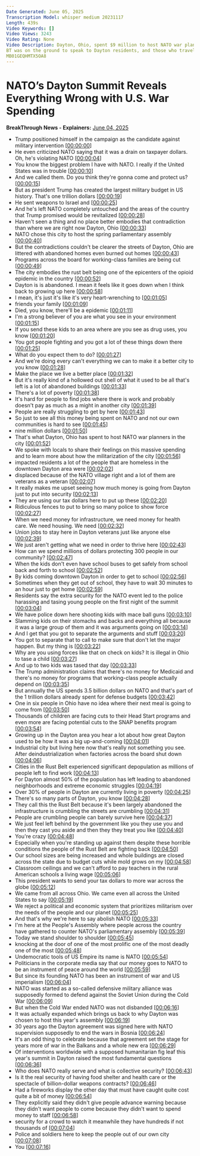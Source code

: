 ```yaml
---
Date Generated: June 05, 2025
Transcription Model: whisper medium 20231117
Length: 439s
Video Keywords: []
Video Views: 3243
Video Rating: None
Video Description: Dayton, Ohio, spent $9 million to host NATO war planners while its own residents struggle with poverty, opioid addiction, and gutted social programs.
BT was on the ground to speak to Dayton residents, and those who traveled there to protest the war machine. 
MB01GEQHMTX5OA8
---
```


# NATO’s Dayton Summit Reveals Everything Wrong with U.S. War Spending
**BreakThrough News - Explainers:** [June 04, 2025](https://www.youtube.com/watch?v=He5gLBXVbRU)
*  Trump positioned himself in the campaign as the candidate against military intervention [[00:00:00](https://www.youtube.com/watch?v=He5gLBXVbRU&t=0.0s)]
*  He even criticized NATO saying that it was a drain on taxpayer dollars. Oh, he's violating NATO [[00:00:04](https://www.youtube.com/watch?v=He5gLBXVbRU&t=4.2s)]
*  You know the biggest problem I have with NATO. I really if the United States was in trouble [[00:00:10](https://www.youtube.com/watch?v=He5gLBXVbRU&t=10.14s)]
*  And we called them. Do you think they're gonna come and protect us? [[00:00:15](https://www.youtube.com/watch?v=He5gLBXVbRU&t=15.6s)]
*  But as president Trump has created the largest military budget in US history. That's one trillion dollars [[00:00:19](https://www.youtube.com/watch?v=He5gLBXVbRU&t=19.36s)]
*  He sent weapons to Israel and [[00:00:25](https://www.youtube.com/watch?v=He5gLBXVbRU&t=25.36s)]
*  And he's left NATO completely untouched and the areas of the country that Trump promised would be revitalized [[00:00:28](https://www.youtube.com/watch?v=He5gLBXVbRU&t=28.12s)]
*  Haven't seen a thing and no place better embodies that contradiction than where we are right now Dayton, Ohio [[00:00:33](https://www.youtube.com/watch?v=He5gLBXVbRU&t=33.72s)]
*  NATO chose this city to host the spring parliamentary assembly [[00:00:40](https://www.youtube.com/watch?v=He5gLBXVbRU&t=40.24s)]
*  But the contradictions couldn't be clearer the streets of Dayton, Ohio are littered with abandoned homes even burned out homes [[00:00:43](https://www.youtube.com/watch?v=He5gLBXVbRU&t=43.64s)]
*  Programs across the board for working-class families are being cut [[00:00:49](https://www.youtube.com/watch?v=He5gLBXVbRU&t=49.519999999999996s)]
*  The city embodies the rust belt being one of the epicenters of the opioid epidemic in the country [[00:00:52](https://www.youtube.com/watch?v=He5gLBXVbRU&t=52.64s)]
*  Dayton is is abandoned. I mean it feels like it goes down when I think back to growing up here [[00:00:58](https://www.youtube.com/watch?v=He5gLBXVbRU&t=58.4s)]
*  I mean, it's just it's like it's very heart-wrenching to [[00:01:05](https://www.youtube.com/watch?v=He5gLBXVbRU&t=65.36s)]
*  friends your family [[00:01:09](https://www.youtube.com/watch?v=He5gLBXVbRU&t=69.48s)]
*  Died, you know, there'll be a epidemic [[00:01:11](https://www.youtube.com/watch?v=He5gLBXVbRU&t=71.92s)]
*  I'm a strong believer of you are what you see in your environment [[00:01:15](https://www.youtube.com/watch?v=He5gLBXVbRU&t=75.96000000000001s)]
*  If you send these kids to an area where are you see as drug uses, you know [[00:01:20](https://www.youtube.com/watch?v=He5gLBXVbRU&t=80.44s)]
*  You got people fighting and you got a lot of these things down there [[00:01:25](https://www.youtube.com/watch?v=He5gLBXVbRU&t=85.2s)]
*  What do you expect them to do? [[00:01:27](https://www.youtube.com/watch?v=He5gLBXVbRU&t=87.52s)]
*  And we're doing every can't everything we can to make it a better city to you know [[00:01:28](https://www.youtube.com/watch?v=He5gLBXVbRU&t=88.8s)]
*  Make the place we live a better place [[00:01:32](https://www.youtube.com/watch?v=He5gLBXVbRU&t=92.12s)]
*  But it's really kind of a hollowed out shell of what it used to be all that's left is a lot of abandoned buildings [[00:01:33](https://www.youtube.com/watch?v=He5gLBXVbRU&t=93.47999999999999s)]
*  There's a lot of poverty [[00:01:38](https://www.youtube.com/watch?v=He5gLBXVbRU&t=98.0s)]
*  It's hard for people to find jobs where there is work and probably doesn't pay as much as a might in another city [[00:01:39](https://www.youtube.com/watch?v=He5gLBXVbRU&t=99.08s)]
*  People are really struggling to get by here [[00:01:43](https://www.youtube.com/watch?v=He5gLBXVbRU&t=103.64s)]
*  So just to see all this money being spent on NATO and not our own communities is hard to see [[00:01:45](https://www.youtube.com/watch?v=He5gLBXVbRU&t=105.32s)]
*  nine million dollars [[00:01:50](https://www.youtube.com/watch?v=He5gLBXVbRU&t=110.39999999999999s)]
*  That's what Dayton, Ohio has spent to host NATO war planners in the city [[00:01:52](https://www.youtube.com/watch?v=He5gLBXVbRU&t=112.52s)]
*  We spoke with locals to share their feelings on this massive spending and to learn more about how the militarization of the city [[00:01:56](https://www.youtube.com/watch?v=He5gLBXVbRU&t=116.28s)]
*  impacted residents a lot of the people that are homeless in the downtown Dayton area were [[00:02:02](https://www.youtube.com/watch?v=He5gLBXVbRU&t=122.1s)]
*  displaced because of the NATO village right and a lot of them are veterans as a veteran [[00:02:07](https://www.youtube.com/watch?v=He5gLBXVbRU&t=127.56s)]
*  It really makes me upset seeing how much money is going from Dayton just to put into security [[00:02:13](https://www.youtube.com/watch?v=He5gLBXVbRU&t=133.56s)]
*  They are using our tax dollars here to put up these [[00:02:20](https://www.youtube.com/watch?v=He5gLBXVbRU&t=140.92s)]
*  Ridiculous fences to put to bring so many police to show force [[00:02:27](https://www.youtube.com/watch?v=He5gLBXVbRU&t=147.07999999999998s)]
*  When we need money for infrastructure, we need money for health care. We need housing. We need [[00:02:32](https://www.youtube.com/watch?v=He5gLBXVbRU&t=152.32s)]
*  Union jobs to stay here in Dayton veterans just like anyone else [[00:02:39](https://www.youtube.com/watch?v=He5gLBXVbRU&t=159.14s)]
*  We just aren't getting what we need in order to thrive here [[00:02:43](https://www.youtube.com/watch?v=He5gLBXVbRU&t=163.42s)]
*  How can we spend millions of dollars protecting 300 people in our community? [[00:02:47](https://www.youtube.com/watch?v=He5gLBXVbRU&t=167.7s)]
*  When the kids don't even have school buses to get safely from school back and forth to school [[00:02:52](https://www.youtube.com/watch?v=He5gLBXVbRU&t=172.26s)]
*  By kids coming downtown Dayton in order to get to school [[00:02:56](https://www.youtube.com/watch?v=He5gLBXVbRU&t=176.7s)]
*  Sometimes when they get out of school, they have to wait 30 minutes to an hour just to get home [[00:02:59](https://www.youtube.com/watch?v=He5gLBXVbRU&t=179.98s)]
*  Residents say the extra security for the NATO event led to the police harassing and tasing young people on the first night of the summit [[00:03:04](https://www.youtube.com/watch?v=He5gLBXVbRU&t=184.18s)]
*  We have police down here shooting kids with mace ball guns [[00:03:10](https://www.youtube.com/watch?v=He5gLBXVbRU&t=190.42s)]
*  Slamming kids on their stomachs and backs and everything all because it was a large group of them and it was arguments going on [[00:03:14](https://www.youtube.com/watch?v=He5gLBXVbRU&t=194.06s)]
*  And I get that you got to separate the arguments and stuff [[00:03:20](https://www.youtube.com/watch?v=He5gLBXVbRU&t=200.02s)]
*  You got to separate that to call to make sure that don't let the major happen. But my thing is [[00:03:22](https://www.youtube.com/watch?v=He5gLBXVbRU&t=202.62s)]
*  Why are you using forces like that on check on kids? It is illegal in Ohio to tase a child [[00:03:27](https://www.youtube.com/watch?v=He5gLBXVbRU&t=207.62s)]
*  And up to two kids was tased that day [[00:03:33](https://www.youtube.com/watch?v=He5gLBXVbRU&t=213.5s)]
*  The Trump administration claims that there's no money for Medicaid and there's no money for programs that working-class people actually depend on [[00:03:35](https://www.youtube.com/watch?v=He5gLBXVbRU&t=215.7s)]
*  But annually the US spends 3.5 billion dollars on NATO and that's part of the 1 trillion dollars already spent for defense budgets [[00:03:42](https://www.youtube.com/watch?v=He5gLBXVbRU&t=222.02s)]
*  One in six people in Ohio have no idea where their next meal is going to come from [[00:03:50](https://www.youtube.com/watch?v=He5gLBXVbRU&t=230.54s)]
*  Thousands of children are facing cuts to their Head Start programs and even more are facing potential cuts to the SNAP benefits program [[00:03:54](https://www.youtube.com/watch?v=He5gLBXVbRU&t=234.54s)]
*  Growing up in the Dayton area you hear a lot about how great Dayton used to be how it was a big up-and-coming [[00:04:01](https://www.youtube.com/watch?v=He5gLBXVbRU&t=241.85999999999999s)]
*  Industrial city but living here now that's really not something you see. After deindustrialization when factories across the board shut down [[00:04:06](https://www.youtube.com/watch?v=He5gLBXVbRU&t=246.22s)]
*  Cities in the Rust Belt experienced significant depopulation as millions of people left to find work [[00:04:13](https://www.youtube.com/watch?v=He5gLBXVbRU&t=253.7s)]
*  For Dayton almost 50% of the population has left leading to abandoned neighborhoods and extreme economic struggles [[00:04:19](https://www.youtube.com/watch?v=He5gLBXVbRU&t=259.1s)]
*  Over 30% of people in Dayton are currently living in poverty [[00:04:25](https://www.youtube.com/watch?v=He5gLBXVbRU&t=265.58s)]
*  There's so many parts of Dayton, you know [[00:04:28](https://www.youtube.com/watch?v=He5gLBXVbRU&t=268.74s)]
*  They call this the Rust Belt because it's been largely abandoned the infrastructure is crumbling the streets are crumbling [[00:04:31](https://www.youtube.com/watch?v=He5gLBXVbRU&t=271.18s)]
*  People are crumbling people can barely survive here [[00:04:37](https://www.youtube.com/watch?v=He5gLBXVbRU&t=277.21999999999997s)]
*  We just feel left behind by the government like you they use you and then they cast you aside and then they they treat you like [[00:04:40](https://www.youtube.com/watch?v=He5gLBXVbRU&t=280.74s)]
*  You're crazy [[00:04:48](https://www.youtube.com/watch?v=He5gLBXVbRU&t=288.62s)]
*  Especially when you're standing up against them despite these horrible conditions the people of the Rust Belt are fighting back [[00:04:50](https://www.youtube.com/watch?v=He5gLBXVbRU&t=290.62s)]
*  Our school sizes are being increased and whole buildings are closed across the state due to budget cuts while mold grows on my [[00:04:58](https://www.youtube.com/watch?v=He5gLBXVbRU&t=298.74s)]
*  Classroom ceilings and we can't afford to pay teachers in the rural American schools a living wage [[00:05:06](https://www.youtube.com/watch?v=He5gLBXVbRU&t=306.06s)]
*  This president wants to send your tax dollars to more war across the globe [[00:05:12](https://www.youtube.com/watch?v=He5gLBXVbRU&t=312.7s)]
*  We came from all across Ohio. We came even all across the United States to say [[00:05:19](https://www.youtube.com/watch?v=He5gLBXVbRU&t=319.34s)]
*  We reject a political and economic system that prioritizes militarism over the needs of the people and our planet [[00:05:25](https://www.youtube.com/watch?v=He5gLBXVbRU&t=325.28s)]
*  And that's why we're here to say abolish NATO [[00:05:33](https://www.youtube.com/watch?v=He5gLBXVbRU&t=333.96s)]
*  I'm here at the People's Assembly where people across the country have gathered to counter NATO's parliamentary assembly [[00:05:39](https://www.youtube.com/watch?v=He5gLBXVbRU&t=339.28s)]
*  Today we stand shoulder to shoulder [[00:05:45](https://www.youtube.com/watch?v=He5gLBXVbRU&t=345.71999999999997s)]
*  knocking at the door of one of the most prolific one of the most deadly one of the most [[00:05:48](https://www.youtube.com/watch?v=He5gLBXVbRU&t=348.2s)]
*  Undemocratic tools of US Empire its name is NATO [[00:05:54](https://www.youtube.com/watch?v=He5gLBXVbRU&t=354.24s)]
*  Politicians in the corporate media say that our money goes to NATO to be an instrument of peace around the world [[00:05:59](https://www.youtube.com/watch?v=He5gLBXVbRU&t=359.48s)]
*  But since its founding NATO has been an instrument of war and US imperialism [[00:06:04](https://www.youtube.com/watch?v=He5gLBXVbRU&t=364.56s)]
*  NATO was started as a so-called defensive military alliance was supposedly formed to defend against the Soviet Union during the Cold War [[00:06:09](https://www.youtube.com/watch?v=He5gLBXVbRU&t=369.2s)]
*  But when the Cold War ended NATO was not disbanded [[00:06:16](https://www.youtube.com/watch?v=He5gLBXVbRU&t=376.44s)]
*  It was actually expanded which brings us back to why Dayton was chosen to host this year's assembly [[00:06:19](https://www.youtube.com/watch?v=He5gLBXVbRU&t=379.8s)]
*  30 years ago the Dayton agreement was signed here with NATO supervision supposedly to end the wars in Bosnia [[00:06:24](https://www.youtube.com/watch?v=He5gLBXVbRU&t=384.56s)]
*  It's an odd thing to celebrate because that agreement set the stage for years more of war in the Balkans and a whole new era [[00:06:29](https://www.youtube.com/watch?v=He5gLBXVbRU&t=389.96s)]
*  Of interventions worldwide with a supposed humanitarian fig leaf this year's summit in Dayton raised the most fundamental questions [[00:06:36](https://www.youtube.com/watch?v=He5gLBXVbRU&t=396.24s)]
*  Who does NATO really serve and what is collective security? [[00:06:43](https://www.youtube.com/watch?v=He5gLBXVbRU&t=403.28s)]
*  Is it the real security of having food shelter and health care or the spectacle of billion-dollar weapons contracts? [[00:06:46](https://www.youtube.com/watch?v=He5gLBXVbRU&t=406.92s)]
*  Had a fireworks display the other day that must have caught quite cost quite a bit of money [[00:06:54](https://www.youtube.com/watch?v=He5gLBXVbRU&t=414.0s)]
*  They explicitly said they didn't give people advance warning because they didn't want people to come because they didn't want to spend money to staff [[00:06:58](https://www.youtube.com/watch?v=He5gLBXVbRU&t=418.28s)]
*  security for a crowd to watch it meanwhile they have hundreds if not thousands of [[00:07:04](https://www.youtube.com/watch?v=He5gLBXVbRU&t=424.04s)]
*  Police and soldiers here to keep the people out of our own city [[00:07:08](https://www.youtube.com/watch?v=He5gLBXVbRU&t=428.64s)]
*  You [[00:07:16](https://www.youtube.com/watch?v=He5gLBXVbRU&t=436.44s)]
